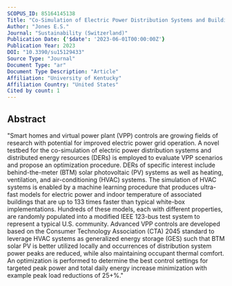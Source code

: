 ```yaml
---
SCOPUS_ID: 85164145138
Title: "Co-Simulation of Electric Power Distribution Systems and Buildings including Ultra-Fast HVAC Models and Optimal DER Control"
Author: "Jones E.S."
Journal: "Sustainability (Switzerland)"
Publication Date: {'$date': '2023-06-01T00:00:00Z'}
Publication Year: 2023
DOI: "10.3390/su15129433"
Source Type: "Journal"
Document Type: "ar"
Document Type Description: "Article"
Affiliation: "University of Kentucky"
Affiliation Country: "United States"
Cited by count: 1
---
```


## Abstract
"Smart homes and virtual power plant (VPP) controls are growing fields of research with potential for improved electric power grid operation. A novel testbed for the co-simulation of electric power distribution systems and distributed energy resources (DERs) is employed to evaluate VPP scenarios and propose an optimization procedure. DERs of specific interest include behind-the-meter (BTM) solar photovoltaic (PV) systems as well as heating, ventilation, and air-conditioning (HVAC) systems. The simulation of HVAC systems is enabled by a machine learning procedure that produces ultra-fast models for electric power and indoor temperature of associated buildings that are up to 133 times faster than typical white-box implementations. Hundreds of these models, each with different properties, are randomly populated into a modified IEEE 123-bus test system to represent a typical U.S. community. Advanced VPP controls are developed based on the Consumer Technology Association (CTA) 2045 standard to leverage HVAC systems as generalized energy storage (GES) such that BTM solar PV is better utilized locally and occurrences of distribution system power peaks are reduced, while also maintaining occupant thermal comfort. An optimization is performed to determine the best control settings for targeted peak power and total daily energy increase minimization with example peak load reductions of 25+%."
